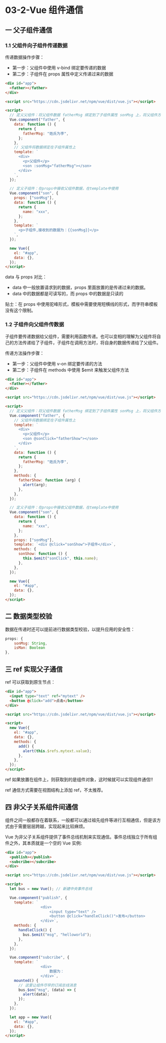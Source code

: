 # 03-2-Vue 组件通信

## 一 父子组件通信

### 1.1 父组件向子组件传递数据

传递数据操作步骤：

- 第一步：父组件中使用 v-bind 绑定要传递的数据
- 第二步：子组件在 props 属性中定义传递过来的数据

```html
<div id="app">
  <father></father>
</div>

<script src="https://cdn.jsdelivr.net/npm/vue/dist/vue.js"></script>

<script>
  // 定义父组件：将父组件数据 fatherMsg 绑定到了子组件属性 sonMsg 上，将父组件方法 fatherShow 绑定到子组件 sonClick上
  Vue.component("father", {
    data: function () {
      return {
        fatherMsg: "姓氏为李",
      };
    },
    // 父组件将数据绑定在子组件属性上
    template: `
      <div>
        <p>父组件</p>
        <son :sonMsg="fatherMsg"></son>
      </div>
    `,
  });

  // 定义子组件：在props中接收父组件数据，在template中使用
  Vue.component("son", {
    props: ["sonMsg"],
    data: function () {
      return {
        name: "xxx",
      };
    },
    template: `
      <p>子组件,接收到的数据为：{{sonMsg}}</p>
    `,
  });

  new Vue({
    el: "#app",
    data: {},
  });
</script>
```

data 与 props 对比：

- data 中一般放置请求到的数据，props 里面放置的是传递过来的数据。
- data 中的数据都是可读写的，而 props 中的数据是只读的

贴士：在 props 中使用驼峰形式，模板中需要使用短横线的形式，而字符串模板没有这个限制。

### 1.2 子组件向父组件传数据

子组件要传递数据给父组件，需要利用函数传递。也可以变相的理解为父组件将自己的方法传递给了子组件，子组件在调用方法时，将自身的数据传递给了父组件。

传递方法操作步骤：

- 第一步：父组件中使用 v-on 绑定要传递的方法
- 第二步：子组件在 methods 中使用 \$emit 来触发父组件方法

```html
<div id="app">
  <father></father>
</div>

<script src="https://cdn.jsdelivr.net/npm/vue/dist/vue.js"></script>

<script>
  // 定义父组件：将父组件数据 fatherMsg 绑定到了子组件属性 sonMsg 上，将父组件方法 fatherShow 绑定到子组件 sonClick上
  Vue.component("father", {
    // 父组件将数据绑定在子组件属性上
    template: `
      <div>
        <p>父组件</p>
        <son @sonClick="fatherShow"></son>
      </div>
    `,
    data: function () {
      return {
        fatherMsg: "姓氏为李",
      };
    },
    methods: {
      fatherShow: function (arg) {
        alert(arg);
      },
    },
  });

  // 定义子组件：在props中接收父组件数据，在template中使用
  Vue.component("son", {
    data: function () {
      return {
        name: "xxx",
      };
    },
    props: ["sonMsg"],
    template: `<div @click="sonShow">子组件</div>`,
    methods: {
      sonShow: function () {
        this.$emit("sonClick", this.name);
      },
    },
  });

  new Vue({
    el: "#app",
    data: {},
  });
</script>
```

## 二 数据类型校验

数据在传递时还可以提前进行数据类型校验，以提升应用的安全性：

```js
props: {
    sonMsg: String,
    isMan: Boolean
},
```

## 三 ref 实现父子通信

ref 可以获取到原生节点：

```html
<div id="app">
  <input type="text" ref="mytext" />
  <button @click="add">点击</button>
</div>

<script src="https://cdn.jsdelivr.net/npm/vue/dist/vue.js"></script>

<script>
  new Vue({
    el: "#app",
    data: {},
    methods: {
      add() {
        alert(this.$refs.mytext.value);
      },
    },
  });
</script>
```

ref 如果放置在组件上，则获取到的是组件对象，这时候就可以实现组件通信!!

ref 通信方式需要在视图结构上添加 ref，不太推荐。

## 四 非父子关系组件间通信

组件之间一般都存在着联系，一般都可以通过祖先组件等进行互相通信，但是该方式由于需要层层跨越，实现起来比较麻烦。

Vue 为非父子关系组件提供了事件总线机制来实现通信。事件总线独立于所有组件之外，其本质就是一个空的 Vue 实例:

```html
<div id="app">
  <publish></publish>
  <subcribe></subcribe>
</div>

<script src="https://cdn.jsdelivr.net/npm/vue/dist/vue.js"></script>

<script>
  let bus = new Vue(); // 新建中央事件总线

  Vue.component("publish", {
    template: `
                <div>
                    <input type="text" />
                    <button @click="handleClick()">发布</button>
                </div>`,
    methods: {
      handleClick() {
        bus.$emit("msg", "helloworld");
      },
    },
  });

  Vue.component("subcribe", {
    template: `
                <div>
                    数据为：
                </div>`,
    mounted() {
      // 这里让组件尽早的订阅总线消息
      bus.$on("msg", (data) => {
        alert(data);
      });
    },
  });

  let app = new Vue({
    el: "#app",
    data: {},
  });
</script>
```
